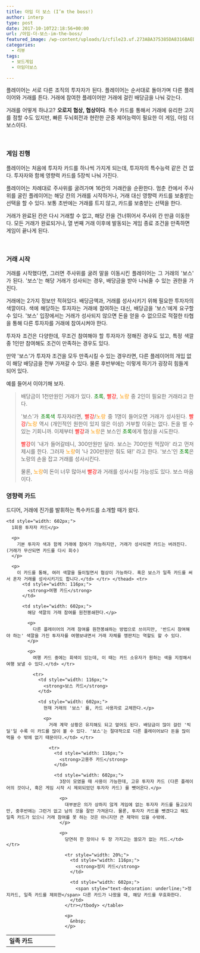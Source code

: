 ```yaml
---
title: 아임 더 보스 (I’m the boss!)
author: interp
type: post
date: 2017-10-10T22:18:56+00:00
url: /아임-더-보스-im-the-boss/
featured_image: /wp-content/uploads/1/cfile23.uf.273ABA375385DA8316BAED.png
categories:
  - 리뷰
tags:
  - 보드게임
  - 아임더보스

---
```

<p style="text-align: justify;">
  플레이어는 서로 다른 조직의 투자자가 된다. 플레이어는 순서대로 돌아가며 다른 플레이어와 거래를 튼다. 거래에 참여한 플레이어만 거래에 걸린 배당금을 나눠 갖는다.
</p>

<p style="text-align: justify;">
  거래를 어떻게 하냐고? <strong>오로지 협상, 협상이다</strong>. 특수 카드를 통해서 거래에 유리한 고지를 점할 수도 있지만, 빠른 두뇌회전과 현란한 군중 제어능력이 필요한 이 게임, 아임 더 보스이다.
</p>

&nbsp;

### 게임 진행

<p style="text-align: justify;">
  플레이어는 처음에 투자자 카드를 하나씩 가지게 되는데, 투자자의 특수능력 같은 건 없다. 투자자와 함께 영향력 카드를 5장씩 나눠 가진다.
</p>

<p style="text-align: justify;">
  플레이어는 차례대로 주사위를 굴려가며 16칸의 거래칸을 순환한다. 멈춘 칸에서 주사위를 굴린 플레이어는 해당 칸의 거래를 시작하거나, 거래 대신 영향력 카드를 보충받는 선택을 할 수 있다. 보통 초반에는 거래를 트지 않고, 카드를 보충받는 선택을 한다.
</p>

거래가 완료된 칸은 다시 거래할 수 없고, 해당 칸을 건너뛰어서 주사위 칸 만큼 이동한다. 모든 거래가 완료되거나, 열 번째 거래 이후에 발동되는 게임 종료 조건을 만족하면 게임이 끝나게 된다.

&nbsp;

### 거래 시작

<p style="text-align: justify;">
  거래를 시작했다면, 그러면 주사위를 굴려 말을 이동시킨 플레이어는 그 거래의 '보스' 가 된다. '보스'는 해당 거래가 성사되는 경우, 배당금을 받아 나눠줄 수 있는 권한을 가진다.
</p>

<p style="text-align: justify;">
  거래에는 2가지 정보만 적혀있다. 배당금액과, 거래를 성사시키기 위해 필요한 투자자의 색깔이다. 색에 해당하는 투자자는 거래에 참여하는 대신, 배당금을 '보스'에게 요구할 수 있다. '보스' 입장에서는 거래가 성사되지 않으면 돈을 얻을 수 없으므로 적절한 타협을 통해 다른 투자자를 거래에 참여시켜야 한다.
</p>

<p style="text-align: justify;">
  투자자 조건은 다양한데, 무조건 참여해야 할 투자자가 정해진 경우도 있고, 특정 색깔 중 1인만 참여해도 조건이 만족하는 경우도 있다.
</p>

만약 '보스'가 투자자 조건을 모두 만족시킬 수 있는 경우라면, 다른 플레이어의 개입 없이 해당 배당금을 전부 가져갈 수 있다. 물론 후반부에는 이렇게 하기가 굉장히 힘들게 되어 있다.

예를 들어서 이야기해 보자.

> <p style="text-align: justify;">
>   배당금이 1천만원인 거래가 있다. <span style="color: #008000;">초록</span>, <span style="color: #ff0000;">빨강</span>, <span style="color: #ff9900;">노랑</span> 중 2인이 필요한 거래라고 한다.
> </p>
> 
> <p style="text-align: justify;">
>   '보스'가 <span style="color: #008000;">초록색</span> 투자자라면, <span style="color: #ff0000;">빨강</span>/<span style="color: #ff9900;">노랑</span> 중 1명이 들어오면 거래가 성사된다. <span style="color: #ff0000;">빨강</span>/<span style="color: #ff9900;">노랑</span> 역시 (개인적인 원한이 있지 않은 이상) 거부할 이유는 없다. 돈을 벌 수 있는 기회니까. 이제부터 <span style="color: #ff0000;">빨강</span>과<span style="color: #ff9900;"> 노랑</span>은 보스인 <span style="color: #008000;">초록</span>에게 협상을 시도한다.
> </p>
> 
> <p style="text-align: justify;">
>   <span style="color: #ff0000;">빨강</span>이 '내가 들어갈테니, 300만원만 달라. 보스는 700만원 먹잖아' 라고 먼저 제시를 한다. 그러자 <span style="color: #ff9900;">노랑</span>이 '나 200만원만 줘도 돼!' 라고 한다. '보스'인 <span style="color: #008000;">초록</span>은 노랑의 손을 잡고 거래를 성사시킨다.
> </p>
> 
> 물론, <span style="color: #ff9900;">노랑</span>이 돈이 너무 많아서 <span style="color: #ff0000;">빨강</span>과 거래를 성사시킬 가능성도 있다. 보스 마음이다.

### 영향력 카드

<p style="text-align: justify;">
  드디어, 거래에 진가를 발휘하는 특수카드를 소개할 때가 왔다.
</p>

<table style="width: 720px;">
  <tr>
    <td style="width: 116px;">
      <strong>일족 카드</strong>
    </td>
    
    <td style="width: 602px;">
      1회용 투자자 카드</p> 
      
      <p>
        기본 투자자 색과 함께 거래에 참여가 가능하지만, 거래가 성사되면 카드는 버려진다. (거래가 무산되면 카드를 다시 회수)
      </p>
      
      <p>
        이 카드를 통해, 여러 색깔을 들이밀면서 협상이 가능하다. 혹은 보스가 일족 카드를 써서 혼자 거래를 성사시키기도 합니다.</td> </tr> </thead> <tr>
          <td style="width: 116px;">
            <strong>여행 카드</strong>
          </td>
          
          <td style="width: 602px;">
            해당 색깔의 거래 참여를 원천봉쇄한다.</p> 
            
            <p>
              다른 플레이어의 거래 참여를 원천봉쇄하는 방법으로 쓰이지만, '반드시 참여해야 하는' 색깔을 가진 투자자를 여행보내면서 거래 자체를 깽판치는 역할도 할 수 있다.
            </p>
            
            <p>
              여행 카드 중에는 회색이 있는데, 이 때는 카드 소유자가 원하는 색을 지정해서 여행 보낼 수 있다.</td> </tr> 
              
              <tr>
                <td style="width: 116px;">
                  <strong>보스 카드</strong>
                </td>
                
                <td style="width: 602px;">
                  현재 거래의 '보스' 를, 카드 사용자로 교체한다.</p> 
                  
                  <p>
                    거래 계약 상황은 유지해도 되고 엎어도 된다. 배당금이 많이 걸린 '빅 딜'일 수록 이 카드를 많이 볼 수 있다. '보스'는 절대적으로 다른 플레이어보다 돈을 많이 먹을 수 밖에 없기 때문이다.</td> </tr> 
                    
                    <tr>
                      <td style="width: 116px;">
                        <strong>고용주 카드</strong>
                      </td>
                      
                      <td style="width: 602px;">
                        3장이 모였을 때 사용이 가능한데, 고유 투자자 카드 (다른 플레이어의 것이나, 혹은 게임 시작 시 제외되었던 투자자 카드) 를 뺏어온다.</p> 
                        
                        <p>
                          대부분은 의가 상하지 않게 게임에 없는 투자자 카드를 들고오지만, 중후반에는 그런거 없고 남의 것을 잘만 가져온다. 물론, 투자자 카드를 뺏겼다고 해도 일족 카드가 있으니 거래 참여를 못 하는 것은 아니지만 큰 제약이 있을 수밖에.
                        </p>
                        
                        <p>
                          당연히 한 장이나 두 장 가지고는 쓸모가 없는 카드.</td> </tr> 
                          
                          <tr style="width: 20%;">
                            <td style="width: 116px;">
                              <strong>정지 카드</strong>
                            </td>
                            
                            <td style="width: 602px;">
                              <span style="text-decoration: underline;">정지카드, 일족 카드를 제외한</span> 다른 카드가 나왔을 때, 해당 카드를 무효화한다.
                            </td>
                          </tr></tbody> </table> 
                          
                          <p>
                            &nbsp;
                          </p>